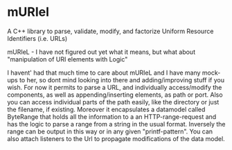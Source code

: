 mURIel
======

A C++ library to parse, validate, modify, and factorize Uniform Resource Identifiers (i.e. URLs)

mURIeL - I have not figured out yet what it means, but what about "manipulation of URI elements with Logic"

I havent' had that much time to care about mURIeL and I have many mock-ups to her, so dont mind looking into there
and adding/improving stuff if you wish. For now it permits to parse a URL, and individually access/modify the components,
as well as appending/inserting elements, as path or port. Also you can access individual parts of the path easily, like the directory
or just the filename, if existing. Moreover it encapsulates a datamodel called ByteRange that holds all the information to a an HTTP-range-request
and has the logic to parse a range from a string in the usual format. Inversely the range can be output in this way or in any given "printf-pattern".
You can also attach listeners to the Url to propagate modifications of the data model.

